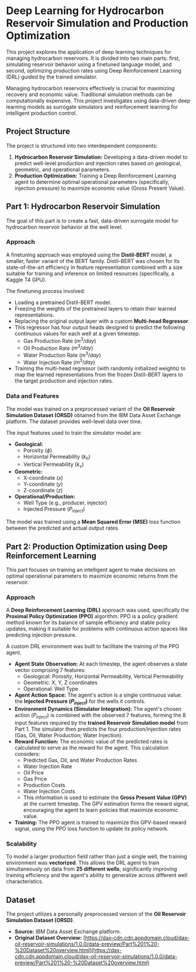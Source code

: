 # Deep Learning for Hydrocarbon Reservoir Simulation and Production Optimization

This project explores the application of deep learning techniques for managing hydrocarbon reservoirs. It is divided into two main parts: first, simulating reservoir behavior using a finetuned language model, and second, optimizing production rates using Deep Reinforcement Learning (DRL) guided by the trained simulator.

Managing hydrocarbon reservoirs effectively is crucial for maximizing recovery and economic value. Traditional simulation methods can be computationally expensive. This project investigates using data-driven deep learning models as surrogate simulators and reinforcement learning for intelligent production control.

## Project Structure

The project is structured into two interdependent components:

1.  **Hydrocarbon Reservoir Simulation:** Developing a data-driven model to predict well-level production and injection rates based on geological, geometric, and operational parameters.
2.  **Production Optimization:** Training a Deep Reinforcement Learning agent to determine optimal operational parameters (specifically, injection pressure) to maximize economic value (Gross Present Value).

## Part 1: Hydrocarbon Reservoir Simulation

The goal of this part is to create a fast, data-driven surrogate model for hydrocarbon reservoir behavior at the well level.

### Approach

A finetuning approach was employed using the **Distil-BERT** model, a smaller, faster variant of the BERT family. Distil-BERT was chosen for its state-of-the-art efficiency in feature representation combined with a size suitable for training and inference on limited resources (specifically, a Kaggle T4 GPU).

The finetuning process involved:

* Loading a pretrained Distil-BERT model.
* Freezing the weights of the pretrained layers to retain their learned representations.
* Replacing the original output layer with a custom **Multi-head Regressor**.
* This regressor has four output heads designed to predict the following continuous values for each well at a given timestep:
    * Gas Production Rate ($m^3/day$)
    * Oil Production Rate ($m^3/day$)
    * Water Production Rate ($m^3/day$)
    * Water Injection Rate ($m^3/day$)
* Training the multi-head regressor (with randomly initialized weights) to map the learned representations from the frozen Distil-BERT layers to the target production and injection rates.

### Data and Features

The model was trained on a preprocessed variant of the **Oil Reservoir Simulation Dataset (ORSD)** obtained from the IBM Data Asset Exchange platform. The dataset provides well-level data over time.

The input features used to train the simulator model are:

* **Geological:**
    * Porosity ($\phi$)
    * Horizontal Permeability ($k_h$)
    * Vertical Permeability ($k_v$)
* **Geometric:**
    * X-coordinate ($x$)
    * Y-coordinate ($y$)
    * Z-coordinate ($z$)
* **Operational/Production:**
    * Well Type (e.g., producer, injector)
    * Injected Pressure ($P_{inject}$)

The model was trained using a **Mean Squared Error (MSE)** loss function between the predicted and actual output rates.

## Part 2: Production Optimization using Deep Reinforcement Learning

This part focuses on training an intelligent agent to make decisions on optimal operational parameters to maximize economic returns from the reservoir.

### Approach

A **Deep Reinforcement Learning (DRL)** approach was used, specifically the **Proximal Policy Optimization (PPO)** algorithm. PPO is a policy gradient method known for its balance of sample efficiency and stable policy updates, making it suitable for problems with continuous action spaces like predicting injection pressure.

A custom DRL environment was built to facilitate the training of the PPO agent.

* **Agent State Observation:** At each timestep, the agent observes a state vector comprising 7 features:
    * Geological: Porosity, Horizontal Permeability, Vertical Permeability
    * Geometric: X, Y, Z coordinates
    * Operational: Well Type
* **Agent Action Space:** The agent's action is a single continuous value: the **Injected Pressure ($P_{inject}$)** for the wells it controls.
* **Environment Dynamics (Simulator Integration):** The agent's chosen action ($P_{inject}$) is combined with the observed 7 features, forming the 8 input features required by the **trained Reservoir Simulation model** from Part 1. The simulator then predicts the four production/injection rates (Gas, Oil, Water Production; Water Injection).
* **Reward Function:** The economic value of the predicted rates is calculated to serve as the reward for the agent. This calculation considers:
    * Predicted Gas, Oil, and Water Production Rates
    * Water Injection Rate
    * Oil Price
    * Gas Price
    * Production Costs
    * Water Injection Costs
    * This information is used to estimate the **Gross Present Value (GPV)** at the current timestep. The GPV estimation forms the reward signal, encouraging the agent to learn policies that maximize economic value.
* **Training:** The PPO agent is trained to maximize this GPV-based reward signal, using the PPO loss function to update its policy network.

### Scalability
To model a larger production field rather than just a single well, the training environment was **vectorized**. This allows the DRL agent to train simultaneously on data from **25 different wells**, significantly improving training efficiency and the agent's ability to generalize across different well characteristics.

## Dataset

The project utilizes a personally preprocessed version of the **Oil Reservoir Simulation Dataset (ORSD)**.

* **Source:** IBM Data Asset Exchange platform.
* **Original Dataset Overview:** [https://dax-cdn.cdn.appdomain.cloud/dax-oil-reservoir-simulations/1.0.0/data-preview/Part%201%20-%20Dataset%20overview.html](https://dax-cdn.cdn.appdomain.cloud/dax-oil-reservoir-simulations/1.0.0/data-preview/Part%201%20-%20Dataset%20overview.html)
